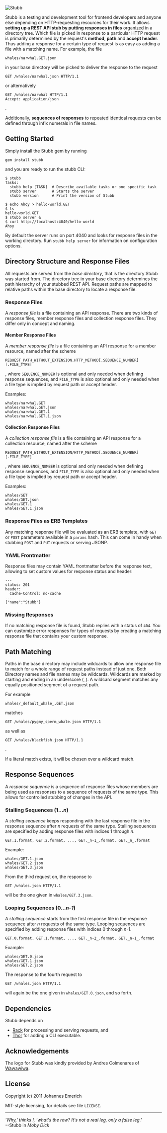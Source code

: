![Stubb](https://github.com/knuton/stubb/raw/master/stubb.png)

Stubb is a testing and development tool for frontend developers and anyone else depending on HTTP-requesting resources for their work. It allows **setting up a REST API stub by putting responses in files** organized in a directory tree. Which file is picked in response to a particular HTTP request is primarily determined by the request's **method**, **path** and **accept header**. Thus adding a response for a certain type of request is as easy as adding a file with a matching name. For example, the file

    whales/narwhal.GET.json

in your base directory will be picked to deliver the response to the request

    GET /whales/narwhal.json HTTP/1.1

or alternatively

    GET /whales/narwhal HTTP/1.1
    Accept: application/json

.

Additionally, **sequences of responses** to repeated identical requests can be defined through infix numerals in file names.

Getting Started
---------------

Simply install the Stubb gem by running

    gem install stubb

and you are ready to run the stubb CLI:

    $ stubb
    Tasks:
      stubb help [TASK]  # Describe available tasks or one specific task
      stubb server       # Starts the server
      stubb version      # Print the version of Stubb

    $ echo Ahoy > hello-world.GET
    $ ls
    hello-world.GET
    $ stubb server &
    $ curl http://localhost:4040/hello-world
    Ahoy

By default the server runs on port 4040 and looks for response files in the working directory. Run `stubb help server` for information on configuration options.

Directory Structure and Response Files
--------------------------------------

All requests are served from the *base directory*, that is the directory Stubb was started from. The directory tree in your base directory determines the path hierarchy of your stubbed REST API. Request paths are mapped to relative paths within the base directory to locate a response file.

### Response Files

A *response file* is a file containing an API response. There are two kinds of response files, member response files and collection response files. They differ only in concept and naming.

#### Member Response Files

A *member response file* is a file containing an API response for a member resource, named after the scheme

    REQUEST_PATH_WITHOUT_EXTENSION.HTTP_METHOD[.SEQUENCE_NUMBER][.FILE_TYPE]

, where `SEQUENCE_NUMBER` is optional and only needed when defining response sequences, and `FILE_TYPE` is also optional and only needed when a file type is implied by request path or accept header.

Examples:

    whales/narwhal.GET
    whales/narwhal.GET.json
    whales/narwhal.GET.1
    whales/narwhal.GET.1.json

#### Collection Response Files

A *collection response file* is a file containing an API response for a collection resource, named after the scheme

    REQUEST_PATH_WITHOUT_EXTENSION/HTTP_METHOD[.SEQUENCE_NUMBER][.FILE_TYPE]

, where `SEQUENCE_NUMBER` is optional and only needed when defining response sequences, and `FILE_TYPE` is also optional and only needed when a file type is implied by request path or accept header.

Examples:

    whales/GET
    whales/GET.json
    whales/GET.1
    whales/GET.1.json

### Response Files as ERB Templates

Any matching response file will be evaluated as an ERB template, with `GET` or `POST` parameters available in a `params` hash. This can come in handy when stubbing `POST` and `PUT` requests or serving JSONP.

### YAML Frontmatter

Response files may contain YAML frontmatter before the response text, allowing to set custom values for response status and header:

    ---
    status: 201
    header:
      Cache-Control: no-cache
    ---
    {"name":"Stubb"}

### Missing Responses

If no matching response file is found, Stubb replies with a status of `404`. You can customize error responses for types of requests by creating a matching response file that contains your custom response.

Path Matching
-------------

Paths in the base directory may include wildcards to allow one response file to match for a whole range of request paths instead of just one. Both Directory names and file names may be wildcards. Wildcards are marked by starting and ending in an underscore (`_`). A wildcard segment matches any equally positioned segment of a request path.

For example

    whales/_default_whale_.GET.json

matches

    GET /whales/pygmy_sperm_whale.json HTTP/1.1

as well as

    GET /whales/blackfish.json HTTP/1.1

.

If a literal match exists, it will be chosen over a wildcard match.

Response Sequences
------------------

A *response sequence* is a sequence of response files whose members are being used as responses to a sequence of requests of the same type. This allows for controlled stubbing of changes in the API.

### Stalling Sequences (1..._n_)

A *stalling sequence* keeps responding with the last response file in the response sequence after _n_ requests of the same type. Stalling sequences are specified by adding response files with indices 1 through _n_.

    GET.1.format, GET.2.format, ..., GET._n-1_.format, GET._n_.format

Example:

    whales/GET.1.json
    whales/GET.2.json
    whales/GET.3.json

From the third request on, the response to

    GET /whales.json HTTP/1.1

will be the one given in `whales/GET.3.json`.

### Looping Sequences (0..._n-1_)

A *stalling sequence* starts from the first response file in the response sequence after _n_ requests of the same type. Looping sequences are specified by adding response files with indices 0 through _n_-1.

    GET.0.format, GET.1.format, ..., GET._n-2_.format, GET._n-1_.format

Example:

    whales/GET.0.json
    whales/GET.1.json
    whales/GET.2.json

The response to the fourth request to

    GET /whales.json HTTP/1.1

will again be the one given in `whales/GET.0.json`, and so forth.

Dependencies
------------

Stubb depends on

  - <a href="http://github.com/rack/rack">Rack</a> for processing and serving requests, and
  - <a href="https://github.com/wycats/thor">Thor</a> for adding a CLI executable.

Acknowledgements
----------------

The logo for Stubb was kindly provided by Andres Colmenares of [Wawawiwa](https://www.facebook.com/pages/Wawawiwa-design/201009879921770).

License
-------

Copyright (c) 2011 Johannes Emerich

MIT-style licensing, for details see file `LICENSE`.

<hr>

_'Why,' thinks I, 'what's the row? It's not a real leg, only a false leg.'_  
--Stubb in _Moby Dick_
